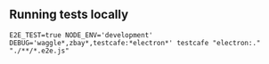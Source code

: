 ## Running tests locally

`E2E_TEST=true NODE_ENV='development' DEBUG='waggle*,zbay*,testcafe:*electron*' testcafe "electron:." "./**/*.e2e.js"`
